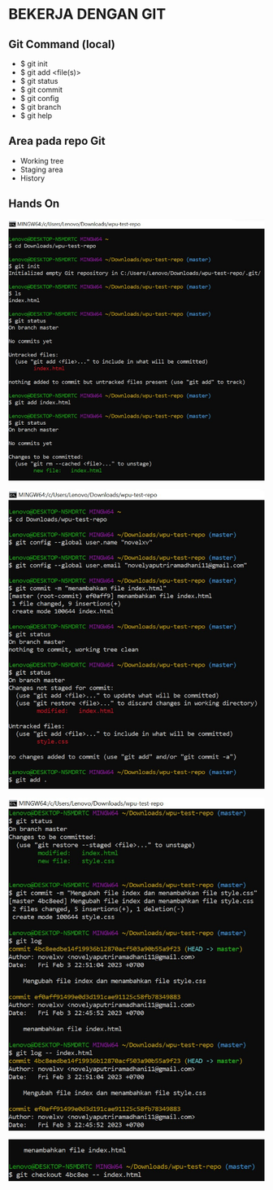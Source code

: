 # BEKERJA DENGAN GIT

## Git Command (local)

- $ git init
- $ git add <file(s)>
- $ git status
- $ git commit
- $ git config
- $ git branch
- $ git help

## Area pada repo Git

- Working tree
- Staging area
- History

## Hands On

![git bash](git1.jpg)

![git bash](git2.jpg)

![git bash](git3.jpg)

![git bash](git4.jpg)